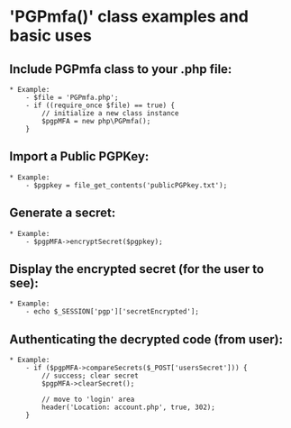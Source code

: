 # 'PGPmfa()' class examples and basic uses

## Include PGPmfa class to your .php file:
    * Example:
        - $file = 'PGPmfa.php';
        - if ((require_once $file) == true) {
            // initialize a new class instance
            $pgpMFA = new php\PGPmfa();
        }

## Import a Public PGPKey:
    * Example:
        - $pgpkey = file_get_contents('publicPGPkey.txt');

## Generate a secret:
    * Example:
        - $pgpMFA->encryptSecret($pgpkey);

## Display the encrypted secret (for the user to see):
    * Example:
        - echo $_SESSION['pgp']['secretEncrypted'];

## Authenticating the decrypted code (from user):
    * Example:
        - if ($pgpMFA->compareSecrets($_POST['usersSecret'])) {
            // success; clear secret
            $pgpMFA->clearSecret();

            // move to 'login' area
            header('Location: account.php', true, 302);
        }
